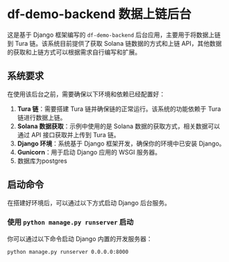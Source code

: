 ﻿# df-demo-backend 数据上链后台

这是基于 Django 框架编写的 `df-demo-backend` 后台应用，主要用于将数据上链到 Tura 链。该系统目前提供了获取 Solana 链数据的方式和上链 API，其他数据的获取和上链方式可以根据需求自行编写和扩展。

## 系统要求

在使用该后台之前，需要确保以下环境和依赖已经配置好：

1. **Tura 链**：需要搭建 Tura 链并确保链的正常运行。该系统的功能依赖于 Tura 链进行数据上链。
2. **Solana 数据获取**：示例中使用的是 Solana 数据的获取方式，相关数据可以通过 API 接口获取并上传到 Tura 链。
3. **Django 环境**：系统基于 Django 框架开发，确保你的环境中已安装 Django。
4. **Gunicorn**：用于启动 Django 应用的 WSGI 服务器。
5. 数据库为postgres

## 启动命令

在搭建好环境后，可以通过以下方式启动 Django 后台服务。

### 使用 `python manage.py runserver` 启动

你可以通过以下命令启动 Django 内置的开发服务器：

```bash
python manage.py runserver 0.0.0.0:8000
